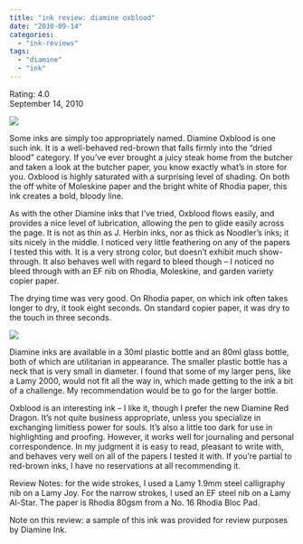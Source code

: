 ```yaml
---
title: "ink review: diamine oxblood"
date: "2010-09-14"
categories: 
  - "ink-reviews"
tags: 
  - "diamine"
  - "ink"
---
```


Rating: 4.0  
September 14, 2010

[![](http://s3.media.squarespace.com/production/1431296/16917466/_PYw92neEA7o/TP6bZSaAo9I/AAAAAAAAAG4/XIwCTy-jc4w/s1600/diamine%2Boxblood.jpg)](http://s3.media.squarespace.com/production/1431296/16917466/_PYw92neEA7o/TP6bZSaAo9I/AAAAAAAAAG4/XIwCTy-jc4w/s1600/diamine%2Boxblood.jpg)

  
Some inks are simply too appropriately named. Diamine Oxblood is one such ink. It is a well-behaved red-brown that falls firmly into the “dried blood” category. If you’ve ever brought a juicy steak home from the butcher and taken a look at the butcher paper, you know exactly what’s in store for you. Oxblood is highly saturated with a surprising level of shading. On both the off white of Moleskine paper and the bright white of Rhodia paper, this ink creates a bold, bloody line.

As with the other Diamine inks that I’ve tried, Oxblood flows easily, and provides a nice level of lubrication, allowing the pen to glide easily across the page. It is not as thin as J. Herbin inks, nor as thick as Noodler’s inks; it sits nicely in the middle. I noticed very little feathering on any of the papers I tested this with. It is a very strong color, but doesn’t exhibit much show-through. It also behaves well with regard to bleed though – I noticed no bleed through with an EF nib on Rhodia, Moleskine, and garden variety copier paper.

The drying time was very good. On Rhodia paper, on which ink often takes longer to dry, it took eight seconds. On standard copier paper, it was dry to the touch in three seconds.

[![](http://s3.media.squarespace.com/production/1431296/16917466/_PYw92neEA7o/TP6bZPXHWNI/AAAAAAAAAG0/BU_D08h5Uhw/s1600/diamine%2Boxblood%2Bbottle.jpg)](http://s3.media.squarespace.com/production/1431296/16917466/_PYw92neEA7o/TP6bZPXHWNI/AAAAAAAAAG0/BU_D08h5Uhw/s1600/diamine%2Boxblood%2Bbottle.jpg)

  
Diamine inks are available in a 30ml plastic bottle and an 80ml glass bottle, both of which are utilitarian in appearance. The smaller plastic bottle has a neck that is very small in diameter. I found that some of my larger pens, like a Lamy 2000, would not fit all the way in, which made getting to the ink a bit of a challenge. My recommendation would be to go for the larger bottle.

Oxblood is an interesting ink – I like it, though I prefer the new Diamine Red Dragon. It’s not quite business appropriate, unless you specialize in exchanging limitless power for souls. It’s also a little too dark for use in highlighting and proofing. However, it works well for journaling and personal correspondence. In my judgment it is easy to read, pleasant to write with, and behaves very well on all of the papers I tested it with. If you’re partial to red-brown inks, I have no reservations at all recommending it.

Review Notes: for the wide strokes, I used a Lamy 1.9mm steel calligraphy nib on a Lamy Joy. For the narrow strokes, I used an EF steel nib on a Lamy Al-Star. The paper is Rhodia 80gsm from a No. 16 Rhodia Bloc Pad.

Note on this review: a sample of this ink was provided for review purposes by Diamine Ink.
